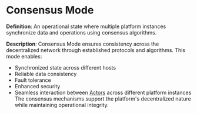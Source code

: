 # Consensus Mode

**Definition**: An operational state where multiple platform instances synchronize data and operations using consensus algorithms.

**Description**: Consensus Mode ensures consistency across the decentralized network through established protocols and algorithms. This mode enables:
- Synchronized state across different hosts
- Reliable data consistency
- Fault tolerance
- Enhanced security
- Seamless interaction between [Actors](actor.md) across different platform instances
The consensus mechanisms support the platform's decentralized nature while maintaining operational integrity. 